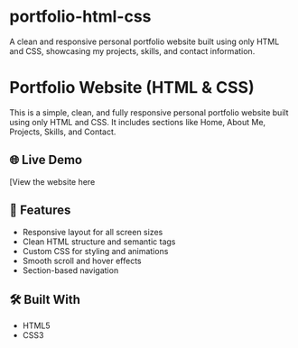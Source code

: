 # portfolio-html-css
A clean and responsive personal portfolio website built using only HTML and CSS, showcasing my projects, skills, and contact information.
# Portfolio Website (HTML & CSS)

This is a simple, clean, and fully responsive personal portfolio website built using only HTML and CSS. It includes sections like Home, About Me, Projects, Skills, and Contact.

## 🌐 Live Demo
[View the website here 


## 📁 Features

- Responsive layout for all screen sizes
- Clean HTML structure and semantic tags
- Custom CSS for styling and animations
- Smooth scroll and hover effects
- Section-based navigation

## 🛠️ Built With

- HTML5
- CSS3
